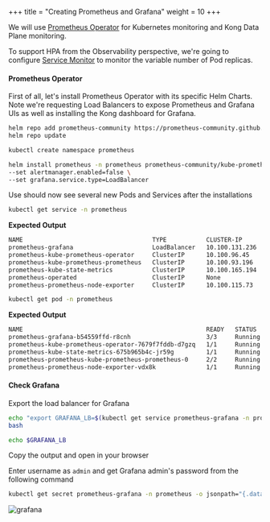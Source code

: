 +++
title = "Creating Prometheus and Grafana"
weight = 10
+++


We will use [Prometheus Operator](https://github.com/prometheus-operator/prometheus-operator) for Kubernetes monitoring and Kong Data Plane monitoring. 

To support HPA from the Observability perspective, we're going to configure [Service Monitor](https://github.com/prometheus-operator/prometheus-operator/blob/master/Documentation/user-guides/getting-started.md) to monitor the variable number of Pod replicas.

#### Prometheus Operator

First of all, let's install Prometheus Operator with its specific Helm Charts. Note we're requesting Load Balancers to expose Prometheus and Grafana UIs as well as installing the Kong dashboard for Grafana.

```bash
helm repo add prometheus-community https://prometheus-community.github.io/helm-charts
helm repo update
```


```bash
kubectl create namespace prometheus
```

```bash
helm install prometheus -n prometheus prometheus-community/kube-prometheus-stack \
--set alertmanager.enabled=false \
--set grafana.service.type=LoadBalancer
```

Use should now see several new Pods and Services after the installations

```bash
kubectl get service -n prometheus
```

**Expected Output**

```bash
NAME                                    TYPE           CLUSTER-IP       EXTERNAL-IP                                                               PORT(S)        AGE
prometheus-grafana                      LoadBalancer   10.100.131.236   a02fb0e85c3d34db8b13aa67a487207f-1905633611.us-east-1.elb.amazonaws.com   80:32740/TCP   40s
prometheus-kube-prometheus-operator     ClusterIP      10.100.96.45     <none>                                                                    443/TCP        40s
prometheus-kube-prometheus-prometheus   ClusterIP      10.100.93.196    <none>                                                                    9090/TCP       40s
prometheus-kube-state-metrics           ClusterIP      10.100.165.194   <none>                                                                    8080/TCP       40s
prometheus-operated                     ClusterIP      None             <none>                                                                    9090/TCP       36s
prometheus-prometheus-node-exporter     ClusterIP      10.100.115.73    <none>                                                                    9100/TCP       40s
```

```bash
kubectl get pod -n prometheus
```

**Expected Output**

```bash
NAME                                                   READY   STATUS    RESTARTS   AGE
prometheus-grafana-b54559ffd-r8cnh                     3/3     Running   0          77s
prometheus-kube-prometheus-operator-7679f7fddb-d7gzq   1/1     Running   0          77s
prometheus-kube-state-metrics-675b965b4c-jr59g         1/1     Running   0          77s
prometheus-prometheus-kube-prometheus-prometheus-0     2/2     Running   0          74s
prometheus-prometheus-node-exporter-vdx8k              1/1     Running   0          78s
```


#### Check Grafana

Export the load balancer for Grafana

```bash
echo "export GRAFANA_LB=$(kubectl get service prometheus-grafana -n prometheus \-\-output=jsonpath='{.status.loadBalancer.ingress[0].hostname}')" >> ~/.bashrc
bash
```

```bash
echo $GRAFANA_LB
```

Copy the output and open in your browser

Enter username as `admin` and get Grafana admin's password from the following command

```bash
kubectl get secret prometheus-grafana -n prometheus -o jsonpath="{.data.admin-password}" | base64 --decode ; echo
```

![grafana](/images/grafana.png)


